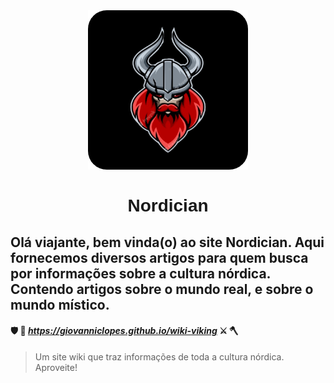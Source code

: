 <link rel="stylesheet" href="readme.css">

<div style="text-align: center; font-family: 'Nordica',sans-serif">
<img src="viking-ico.png" id="logo-menu" alt="Logo Nordician">
<h1><strong>Nordician</strong></h1>
</div>

## Olá viajante, bem vinda(o) ao site Nordician. Aqui fornecemos diversos artigos para quem busca por informações sobre a cultura nórdica. Contendo artigos sobre o mundo real, e sobre o mundo místico.

#### :shield: :bow_and_arrow: *_https://giovanniclopes.github.io/wiki-viking_* :crossed_swords: :axe:
> Um site wiki que traz informações de toda a cultura nórdica. Aproveite!
